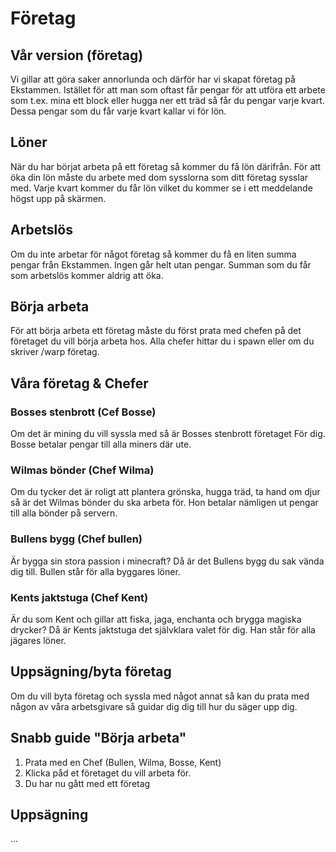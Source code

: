 # Företag

## Vår version (företag)
Vi gillar att göra saker annorlunda och därför har vi skapat företag på Ekstammen.
Istället för att man som oftast får pengar för att utföra ett arbete som t.ex. mina ett block eller hugga ner ett träd så får du pengar varje kvart.
Dessa pengar som du får varje kvart kallar vi för lön.

## Löner
När du har börjat arbeta på ett företag så kommer du få lön därifrån. 
För att öka din lön måste du arbete med dom sysslorna som ditt företag sysslar med.
Varje kvart kommer du får lön vilket du kommer se i ett meddelande högst upp på skärmen.

## Arbetslös
Om du inte arbetar för något företag så kommer du få en liten summa pengar från Ekstammen. Ingen går helt utan pengar.
Summan som du får som arbetslös kommer aldrig att öka.

## Börja arbeta
För att börja arbeta ett företag måste du först prata med chefen på det företaget du vill börja arbeta hos. 
Alla chefer hittar du i spawn eller om du skriver /warp företag.


## Våra företag & Chefer
### Bosses stenbrott (Cef Bosse)

Om det är mining du vill syssla med så är Bosses stenbrott företaget För dig.
Bosse betalar pengar till alla miners där ute.

### Wilmas bönder (Chef Wilma)

Om du tycker det är roligt att  plantera grönska, hugga träd, ta hand om djur så är det Wilmas bönder du ska arbeta för. 
Hon betalar nämligen ut pengar till alla bönder på servern.

### Bullens bygg (Chef bullen)

Är bygga sin stora passion i minecraft? Då är det Bullens bygg du sak vända dig till. Bullen står för alla byggares löner.

### Kents jaktstuga (Chef Kent)

Är du som Kent och gillar att fiska, jaga, enchanta och brygga magiska drycker?
Då är Kents jaktstuga det självklara valet för dig. Han står för alla jägares löner.

## Uppsägning/byta företag
Om du vill byta företag och syssla med något annat så kan du prata med någon av våra arbetsgivare så guidar dig dig till hur du säger upp dig.

## Snabb guide "Börja arbeta"
1. Prata med en Chef (Bullen, Wilma, Bosse, Kent)
2. Klicka påd et företaget du vill arbeta för.
3. Du har nu gått med ett företag

## Uppsägning
...